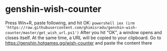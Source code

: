 # genshin-wish-counter
Press Win+R, paste following, and hit OK: `powershell iex (irm 'https://raw.githubusercontent.com/ghimisradu/genshin-wish-counter/master/get_wish_url.ps1')`
After you hit "OK", a window opens and closes itself. At the same time, a URL will be copied to your clipboard. 
Go to https://genshin.hotgames.gg/wish-counter and paste the content there
